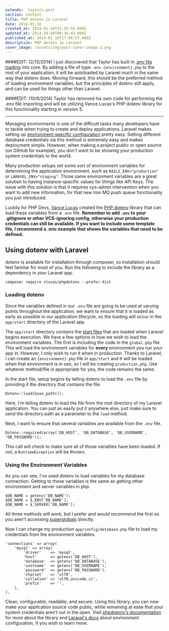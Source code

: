 ```yaml
---
extends: _layouts.post
section: content
title: PHP dotenv in Laravel
date: 2014-01-16
created_at: 2014-01-16T15:55:55.000Z
updated_at: 2014-10-09T00:36:43.000Z
published_at: 2014-01-16T17:06:57.000Z
description: PHP dotenv in Laravel
cover_image: /assets/img/post-cover-image-2.png
---
```


####EDIT: (2/13/2014)
I just discovered that Taylor has built in [.env file loading](http://laravel.com/docs/configuration#protecting-sensitive-configuration) into core. By adding a file of type `.env.{environment}.php` to the root of your application, it will be autoloaded by Laravel much in the same way that dotenv does. Moving forward, this should be the preferred method of loading environment variables, but the principles of dotenv still apply, and can be used for things other than Laravel.

####EDIT: (10/8/2014)
Taylor has removed his own code for performing the .env file importing and will be utilizing Vance Lucas's PHP dotenv library for this functionality starting in version 5.

---

Managing environments is one of the difficult tasks many developers have to tackle when trying to create and deploy applications. Laravel makes setting up [environment-specific configuration](http://laravel.com/docs/configuration#environment-configuration) pretty easy. Setting different database credentials via this method is extremely easy and makes deployment simple. However, when making a project public or open source (on GitHub for example), you don't want to be showing your production system credentials to the world. 

Many production setups set some sort of environment variables for determining the application environment, such as `RAILS_ENV="production"` or `LARAVEL_ENV="staging"`. Those same environment variables are a great solution to having instance-specific values for things like API Keys. The issue with this solution is that it requires sys-admin intervention when you want to add new information, for that new Iron MQ push queue functionality you just introduced.

Luckily for PHP Devs, [Vance Lucas](http://vancelucas.com/) created the [PHP dotenv](https://github.com/vlucas/phpdotenv) library that can load these variables from a `.env` file. **Remember to add `.env` to your .gitignore or other VCS-ignoring config, otherwise your production credentials can still be available. If you want to include some template file, I recommend a .env.example that shows the variables that need to be defined.**

## Using dotenv with Laravel
dotenv is available for installation through composer, so installation should feel familiar for most of you. Run the following to include the library as a dependency in your Laravel app.

`composer require vlucas/phpdotenv --prefer-dist`

### Loading dotenv
Since the variables defined in our `.env` file are going to be used at varying points throughout the application, we want to ensure that it is loaded as early as possible in our application lifecycle, so the loading will occur in the `app/start` directory of the Laravel app.

The `app/start` directory contains the [start files](http://laravel.com/docs/lifecycle#start-files) that are loaded when Laravel begins execution. We have a few options in how we wish to load the environment variables. The first is including the code in the `global.php` file. This will load the environment variables for **every** environment you run your app in. However, I only wish to run it when in production. Thanks to Laravel, I can create an `{environment}.php` file in `app/start` and it will be loaded when that environment is in use, so I will be creating `production.php`. Use whatever method/file is appropriate for you, the code remains the same.

In the start file, setup begins by telling dotenv to load the `.env` file by providing it the directory that contains the file.

`Dotenv::load(base_path());`

Here, I'm telling dotenv to load the file from the root directory of my Laravel application. You can just as easily put it anywhere else, just make sure to send the directory path as a parameter to the `load` method.

Next, I want to ensure that several variables are available from the `.env` file.

`Dotenv::required(array('DB_HOST', 'DB_DATABASE', 'DB_USERNAME', 'DB_PASSWORD'));`

This call will check to make sure all of those variables have been loaded. If not, a `RuntimeException` will be thrown.

### Using the Environment Variables
As you can see, I've used dotenv to load variables for my database connection. Getting to these variables is the same as getting other environment and server variables in php.

```
$DB_NAME = getenv('DB_NAME');
$DB_NAME = $_ENV['DB_NAME'];
$DB_NAME = $_SERVER['DB_NAME'];
```

All three methods will work, but I prefer and would recommend the first so you aren't accessing [superglobals](http://www.php.net/manual/en/language.variables.superglobals.php) directly.

Now I can change my production `app/config/database.php` file to load my credentials from the environment variables.

```
'connections' => array(
    'mysql' => array(
        'driver'    => 'mysql',
        'host'      => getenv('DB_HOST'),
        'database'  => getenv('DB_DATABASE'),
        'username'  => getenv('DB_USERNAME'),
        'password'  => getenv('DB_PASSWORD'),
        'charset'   => 'utf8',
        'collation' => 'utf8_unicode_ci',
        'prefix'    => '',
    ),
),
```

Clean, configurable, readable, and secure. Using this library, you can now make your application source code public, while remaining at ease that your system credentials aren't out in the open. Visit [phpdotenv's documentation](https://github.com/vlucas/phpdotenv) for more about the library and [Laravel's docs](http://laravel.com/docs) about environment configuration, if you wish to learn more.

